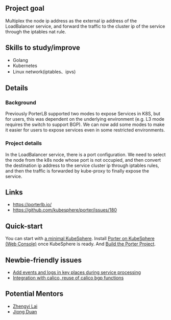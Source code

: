 ## Project goal

Multiplex the node ip address as the external ip address of the LoadBalancer service, and forward the traffic to the cluster ip of the service through the iptables nat rule.

## Skills to study/improve

* Golang
* Kubernetes
* Linux network(iptables、ipvs)

## Details

### Background

Previously PorterLB supported two modes to expose Services in K8S, but for users, this was dependent on the underlying environment (e.g. L3 mode requires the switch to support BGP). We can now add some modes to make it easier for users to expose services even in some restricted environments.

### Project details

In the LoadBalancer service, there is a port configuration. We need to select the node from the k8s node whose port is not occupied, and then convert the destination ip address to the service cluster ip through iptables rules, and then the traffic is forwarded by kube-proxy to finally expose the service.

## Links

* https://porterlb.io/
* https://github.com/kubesphere/porter/issues/180

## Quick-start

You can start with [a minimal KubeSphere](https://kubesphere.io/docs/quick-start/minimal-kubesphere-on-k8s/). Install [Porter on KubeSphere (Web Console)](https://github.com/kubesphere/porter/blob/master/doc/install-porter-on-kubesphere.md) once KubeSphere is ready. And [Build the Porter Project](https://github.com/kubesphere/porter/blob/master/doc/how-to-build.md).

## Newbie-friendly issues

* [Add events and logs in key places during service processing](https://github.com/kubesphere/porter/issues/187)
* [Integration with calico, reuse of calico bgp functions](https://github.com/kubesphere/porter/issues/151)

## Potential Mentors

* [Zhengyi Lai](https://github.com/zheng1)
* [Jiong Duan](https://github.com/duanjiong)
